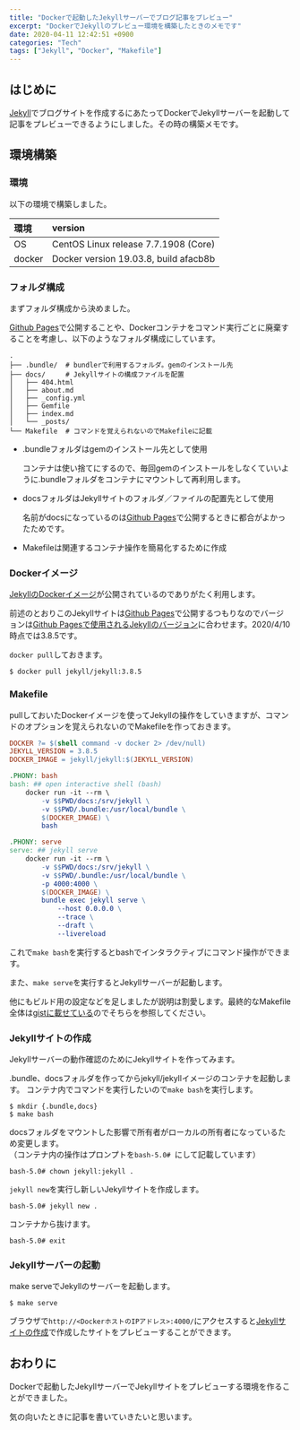 ```yaml
---
title: "Dockerで起動したJekyllサーバーでブログ記事をプレビュー"
excerpt: "DockerでJekyllのプレビュー環境を構築したときのメモです"
date: 2020-04-11 12:42:51 +0900
categories: "Tech"
tags: ["Jekyll", "Docker", "Makefile"]
---
```


## はじめに

[Jekyll][jekyll]でブログサイトを作成するにあたってDockerでJekyllサーバーを起動して記事をプレビューできるようにしました。その時の構築メモです。

## 環境構築

### 環境

以下の環境で構築しました。

| 環境 | version |
| :---- | :---- |
| OS | CentOS Linux release 7.7.1908 (Core) |
| docker | Docker version 19.03.8, build afacb8b |

### フォルダ構成

まずフォルダ構成から決めました。

[Github Pages][github-pages]で公開することや、Dockerコンテナをコマンド実行ごとに廃棄することを考慮し、以下のようなフォルダ構成にしています。

```
.
├── .bundle/  # bundlerで利用するフォルダ。gemのインストール先
├── docs/     # Jekyllサイトの構成ファイルを配置
│   ├── 404.html
│   ├── about.md
│   ├── _config.yml
│   ├── Gemfile
│   ├── index.md
│   └── _posts/
└── Makefile  # コマンドを覚えられないのでMakefileに記載
```

- .bundleフォルダはgemのインストール先として使用

    コンテナは使い捨てにするので、毎回gemのインストールをしなくていいように.bundleフォルダをコンテナにマウントして再利用します。

- docsフォルダはJekyllサイトのフォルダ／ファイルの配置先として使用

    名前がdocsになっているのは[Github Pages][github-pages]で公開するときに都合がよかったためです。

- Makefileは関連するコンテナ操作を簡易化するために作成

### Dockerイメージ

[JekyllのDockerイメージ][jekyll-docker]が公開されているのでありがたく利用します。

前述のとおりこのJekyllサイトは[Github Pages][github-pages]で公開するつもりなのでバージョンは[Github Pagesで使用されるJekyllのバージョン][github-versions]に合わせます。2020/4/10時点では3.8.5です。

`docker pull`しておきます。

```
$ docker pull jekyll/jekyll:3.8.5
```

### Makefile

pullしておいたDockerイメージを使ってJekyllの操作をしていきますが、コマンドのオプションを覚えられないのでMakefileを作っておきます。

``` makefile
DOCKER ?= $(shell command -v docker 2> /dev/null)
JEKYLL_VERSION = 3.8.5
DOCKER_IMAGE = jekyll/jekyll:$(JEKYLL_VERSION)

.PHONY: bash
bash: ## open interactive shell (bash)
	docker run -it --rm \
		-v $$PWD/docs:/srv/jekyll \
		-v $$PWD/.bundle:/usr/local/bundle \
		$(DOCKER_IMAGE) \
		bash

.PHONY: serve
serve: ## jekyll serve
	docker run -it --rm \
		-v $$PWD/docs:/srv/jekyll \
		-v $$PWD/.bundle:/usr/local/bundle \
		-p 4000:4000 \
		$(DOCKER_IMAGE) \
		bundle exec jekyll serve \
			--host 0.0.0.0 \
			--trace \
			--draft \
			--livereload
```

これで`make bash`を実行するとbashでインタラクティブにコマンド操作ができます。

また、`make serve`を実行するとJekyllサーバーが起動します。

他にもビルド用の設定などを足しましたが説明は割愛します。最終的なMakefile全体は[gistに載せている][gist-makefile]のでそちらを参照してください。

### Jekyllサイトの作成

Jekyllサーバーの動作確認のためにJekyllサイトを作ってみます。

.bundle、docsフォルダを作ってからjekyll/jekyllイメージのコンテナを起動します。
コンテナ内でコマンドを実行したいので`make bash`を実行します。

```
$ mkdir {.bundle,docs}
$ make bash
```

docsフォルダをマウントした影響で所有者がローカルの所有者になっているため変更します。  
（コンテナ内の操作はプロンプトを`bash-5.0# `にして記載しています）

```
bash-5.0# chown jekyll:jekyll .
```

`jekyll new`を実行し新しいJekyllサイトを作成します。

```
bash-5.0# jekyll new .
```

コンテナから抜けます。

```
bash-5.0# exit
```

### Jekyllサーバーの起動

make serveでJekyllのサーバーを起動します。

```
$ make serve
```

ブラウザで`http://<DockerホストのIPアドレス>:4000/`にアクセスすると[Jekyllサイトの作成](#Jekyllサイトの作成)で作成したサイトをプレビューすることができます。


<!--
### コマンド一覧

コピペで動く（かもしれない）コマンド一覧です。
プロンプト部分（`$`、`bash-5.0#`）は取り除いてください。

```
$ mkdir jekyll-test
$ cd jekyll-test
$ curl -o Makefile https://gist.githubusercontent.com/yiwkr/0175f7a1b990f195db670694f28b83ba/raw/7aba4abcbd1b8c984fcb15fe4f96cd64528fd59c/Makefile
$ mkdir {.bundle,docs}
$ make bash
bash-5.0# chown jekyll:jekyll .
bash-5.0# jekyll new .
bash-5.0# exit
$ make serve
```
-->

## おわりに

Dockerで起動したJekyllサーバーでJekyllサイトをプレビューする環境を作ることができました。

気の向いたときに記事を書いていきたいと思います。


[jekyll]: https://jekyllrb.com/
[github-pages]: https://help.github.com/ja/github/working-with-github-pages
[github-versions]: https://pages.github.com/versions/
[jekyll-docker]: https://hub.docker.com/r/jekyll/jekyll/
[gist-makefile]: https://gist.github.com/yiwkr/0175f7a1b990f195db670694f28b83ba
